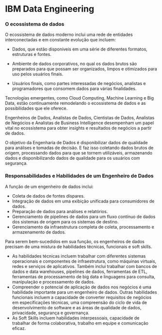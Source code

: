 # IBM Data Engineering
### O ecossistema de dados
O ecossistema de dados moderno inclui uma rede de entidades interconectadas e em constante evolução que incluem:

- Dados, que estão disponíveis em uma série de diferentes formatos, estruturas e fontes.

- Ambiente de dados corporativos, no qual os dados brutos são preparados para que possam ser organizados, limpos e otimizados para uso pelos usuários finais.

- Usuários finais, como partes interessadas de negócios, analistas e programadores que consomem dados para várias finalidades.

Tecnologias emergentes, como Cloud Computing, Machine Learning e Big Data, estão continuamente remodelando o ecossistema de dados e as possibilidades que ele oferece.

Engenheiros de Dados, Analistas de Dados, Cientistas de Dados, Analistas de Negócios e Analistas de Business Intelligence desempenham um papel vital no ecossistema para obter insights e resultados de negócios a partir de dados.

O objetivo da Engenharia de Dados é disponibilizar dados de qualidade para análises e tomadas de decisão. E faz isso coletando dados brutos de origem, processando dados para que se tornem utilizáveis, armazenando dados e disponibilizando dados de qualidade para os usuários com segurança.

### Responsabilidades e Habilidades de um Engenheiro de Dados

A função de um engenheiro de dados inclui:

- Coleta de dados de fontes díspares.
- Integração de dados em uma exibição unificada para consumidores de dados.
- Preparação de dados para análises e relatórios.
- Gerenciamento de pipelines de dados para um fluxo contínuo de dados dos sistemas de origem para os sistemas de destino.
- Gerenciamento da infraestrutura completa de coleta, processamento e armazenamento de dados.

Para serem bem-sucedidos em sua função, os engenheiros de dados precisam de uma mistura de habilidades técnicas, funcionais e soft skills.

- As habilidades técnicas incluem trabalhar com diferentes sistemas operacionais e componentes de infraestrutura, como máquinas virtuais, redes e serviços de aplicativos. Também inclui trabalhar com bancos de dados e data warehouses, pipelines de dados, ferramentas de ETL, ferramentas de processamento de big data e linguagens para consulta, manipulação e processamento de dados. 
- Compreender o potencial de aplicação de dados nos negócios é uma habilidade importante para um engenheiro de dados. Outras habilidades funcionais incluem a capacidade de converter requisitos de negócios em especificações técnicas, uma compreensão do ciclo de vida de desenvolvimento de software e as áreas de qualidade de dados, privacidade, segurança e governança. 
- As Soft Skills incluem habilidades interpessoais, capacidade de trabalhar de forma colaborativa, trabalho em equipe e comunicação eficaz. 